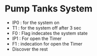# Pump Tanks System

- IP0 : for the system on
- T1 : for the system off after 3 sec
- F0 : Flag indecates the system state
- IP1 : For open the Timer
- F1 : indecation for open the Timer
- Discover the rest
